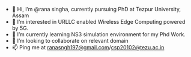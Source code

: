 - 👋 Hi, I’m @rana singha, currently pursuing PhD at Tezpur University, Assam
- 👀 I’m interested in URLLC enabled Wireless Edge Computing powered by 5G.  
- 🌱 I’m currently learning NS3 simulation environment for my Phd Work.
- 💞️ I’m looking to collaborate on relevant domain
- 📫 Ping me at ranasngh197@gmail.com/csp20102@tezu.ac.in
<!---
rana197/rana197 is a ✨ special ✨ repository because its `README.md` (this file) appears on your GitHub profile.
You can click the Preview link to take a look at your changes.
--->
